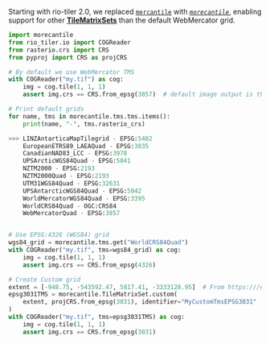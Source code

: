 
Starting with rio-tiler 2.0, we replaced [`mercantile`][mercantile] with [_`morecantile`_][morecantile], enabling support for other [**TileMatrixSets**](http://docs.opengeospatial.org/is/17-083r2/17-083r2.html) than the default WebMercator grid.

[mercantile]: https://github.com/mapbox/mercantile
[morecantile]: https://github.com/developmentseed/morecantile

```python
import morecantile
from rio_tiler.io import COGReader
from rasterio.crs import CRS
from pyproj import CRS as projCRS

# By default we use WebMercator TMS
with COGReader("my.tif") as cog:
    img = cog.tile(1, 1, 1)
    assert img.crs == CRS.from_epsg(3857)  # default image output is the TMS crs (WebMercator)

# Print default grids
for name, tms in morecantile.tms.tms.items():
    print(name, "-", tms.rasterio_crs)

>>> LINZAntarticaMapTilegrid - EPSG:5482
    EuropeanETRS89_LAEAQuad - EPSG:3035
    CanadianNAD83_LCC - EPSG:3978
    UPSArcticWGS84Quad - EPSG:5041
    NZTM2000 - EPSG:2193
    NZTM2000Quad - EPSG:2193
    UTM31WGS84Quad - EPSG:32631
    UPSAntarcticWGS84Quad - EPSG:5042
    WorldMercatorWGS84Quad - EPSG:3395
    WorldCRS84Quad - OGC:CRS84
    WebMercatorQuad - EPSG:3857


# Use EPSG:4326 (WGS84) grid
wgs84_grid = morecantile.tms.get("WorldCRS84Quad")
with COGReader("my.tif", tms=wgs84_grid) as cog:
    img = cog.tile(1, 1, 1)
    assert img.crs == CRS.from_epsg(4326)

# Create Custom grid
extent = [-948.75, -543592.47, 5817.41, -3333128.95]  # From https:///epsg.io/3031
epsg3031TMS = morecantile.TileMatrixSet.custom(
    extent, projCRS.from_epsg(3031), identifier="MyCustomTmsEPSG3031"
)
with COGReader("my.tif", tms=epsg3031TMS) as cog:
    img = cog.tile(1, 1, 1)
    assert img.crs == CRS.from_epsg(3031)
```

